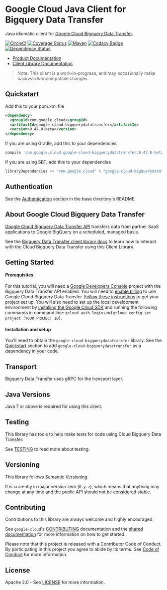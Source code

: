 Google Cloud Java Client for Bigquery Data Transfer
====================================

Java idiomatic client for [Google Cloud Bigquery Data
Transfer][cloud-bigquerydatatransfer].

[![CircleCI](https://circleci.com/gh/GoogleCloudPlatform/google-cloud-java/tree/master.svg?style=shield)](https://circleci.com/gh/GoogleCloudPlatform/google-cloud-java/tree/master)
[![Coverage Status](https://coveralls.io/repos/GoogleCloudPlatform/google-cloud-java/badge.svg?branch=master)](https://coveralls.io/r/GoogleCloudPlatform/google-cloud-java?branch=master)
[![Maven](https://img.shields.io/maven-central/v/com.google.cloud/google-cloud-bigquerydatatransfer.svg)]( https://img.shields.io/maven-central/v/com.google.cloud/google-cloud-bigquerydatatransfer.svg)
[![Codacy Badge](https://api.codacy.com/project/badge/grade/9da006ad7c3a4fe1abd142e77c003917)](https://www.codacy.com/app/mziccard/google-cloud-java)
[![Dependency Status](https://www.versioneye.com/user/projects/58fe4c8d6ac171426c414772/badge.svg?style=flat)](https://www.versioneye.com/user/projects/58fe4c8d6ac171426c414772)

- [Product Documentation][bigquerydatatransfer-product-docs]
- [Client Library Documentation][bigquerydatatransfer-client-lib-docs]

> Note: This client is a work-in-progress, and may occasionally
> make backwards-incompatible changes.

Quickstart
----------

[//]: # ({x-version-update-start:google-cloud-bigquerydatatransfer:released})
Add this to your pom.xml file
```xml
<dependency>
  <groupId>com.google.cloud</groupId>
  <artifactId>google-cloud-bigquerydatatransfer</artifactId>
  <version>0.47.0-beta</version>
</dependency>
```
If you are using Gradle, add this to your dependencies
```Groovy
compile 'com.google.cloud:google-cloud-bigquerydatatransfer:0.47.0-beta'
```
If you are using SBT, add this to your dependencies
```Scala
libraryDependencies += "com.google.cloud" % "google-cloud-bigquerydatatransfer" % "0.47.0-beta"
```
[//]: # ({x-version-update-end})

Authentication
--------------

See the [Authentication](https://github.com/GoogleCloudPlatform/google-cloud-java#authentication) section in the base directory's README.

About Google Cloud Bigquery Data Transfer
--------------------------

[Google Cloud Bigquery Data Transfer API][cloud-bigquerydatatransfer] transfers data from partner
SaaS applications to Google BigQuery on a scheduled, managed basis.

See the [Bigquery Data Transfer client library docs][bigquerydatatransfer-client-lib-docs] to learn how to interact with the
Cloud Bigquery Data Transfer using this Client Library.

Getting Started
---------------
#### Prerequisites
For this tutorial, you will need a
[Google Developers Console](https://console.developers.google.com/) project with the Bigquery Data Transfer API
enabled. You will need to [enable billing](https://support.google.com/cloud/answer/6158867?hl=en) to
use Google Cloud Bigquery Data Transfer.
[Follow these instructions](https://cloud.google.com/docs/authentication#preparation) to get your
project set up. You will also need to set up the local development environment by [installing the
Google Cloud SDK](https://cloud.google.com/sdk/) and running the following commands in command line:
`gcloud auth login` and `gcloud config set project [YOUR PROJECT ID]`.

#### Installation and setup
You'll need to obtain the `google-cloud-bigquerydatatransfer` library.  See the [Quickstart](#quickstart) section
to add `google-cloud-bigquerydatatransfer` as a dependency in your code.

Transport
---------
Bigquery Data Transfer uses gRPC for the transport layer.

Java Versions
-------------

Java 7 or above is required for using this client.

Testing
-------

This library has tools to help make tests for code using Cloud Bigquery Data Transfer.

See [TESTING] to read more about testing.

Versioning
----------

This library follows [Semantic Versioning](http://semver.org/).

It is currently in major version zero (``0.y.z``), which means that anything
may change at any time and the public API should not be considered
stable.

Contributing
------------

Contributions to this library are always welcome and highly encouraged.

See `google-cloud`'s [CONTRIBUTING] documentation and the [shared documentation](https://github.com/GoogleCloudPlatform/gcloud-common/blob/master/contributing/readme.md#how-to-contribute-to-gcloud) for more information on how to get started.

Please note that this project is released with a Contributor Code of Conduct. By participating in this project you agree to abide by its terms. See [Code of Conduct][code-of-conduct] for more information.

License
-------

Apache 2.0 - See [LICENSE] for more information.


[CONTRIBUTING]:https://github.com/GoogleCloudPlatform/google-cloud-java/blob/master/CONTRIBUTING.md
[code-of-conduct]:https://github.com/GoogleCloudPlatform/google-cloud-java/blob/master/CODE_OF_CONDUCT.md#contributor-code-of-conduct
[LICENSE]: https://github.com/GoogleCloudPlatform/google-cloud-java/blob/master/LICENSE
[TESTING]: https://github.com/GoogleCloudPlatform/google-cloud-java/blob/master/TESTING.md#testing-code-that-uses-bigquerydatatransfer

[cloud-bigquerydatatransfer]: https://cloud.google.com/bigquery/docs/transfer-service-overview
[bigquerydatatransfer-product-docs]: https://cloud.google.com/bigquery/docs/transfer-service-overview
[bigquerydatatransfer-client-lib-docs]: https://googlecloudplatform.github.io/google-cloud-java/latest/apidocs/index.html?com/google/cloud/bigquerydatatransfer/v1/package-summary.html
